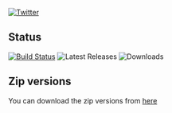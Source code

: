 [![Twitter](https://img.shields.io/twitter/url/https/github.com/AnkurSheel/Newt.svg?style=social)](https://twitter.com/intent/tweet?text=Check%20out%20newt%20-%20A%20networth%20Tracker&url=https://github.com/AnkurSheel/Newt&hashtags=Newt,Networth)

## Status 

[![Build Status](https://travis-ci.org/AnkurSheel/Newt.svg?branch=master)](https://travis-ci.org/AnkurSheel/Newt)
![Latest Releases](https://img.shields.io/github/release/AnkurSheel/Newt.svg?label=Latest%20release)
![Downloads](https://img.shields.io/github/downloads/ankursheel/Newt/latest/total.svg?label=Downloads)

## Zip versions
You can download the zip versions from [here](https://github.com/AnkurSheel/Newt/releases/latest)
